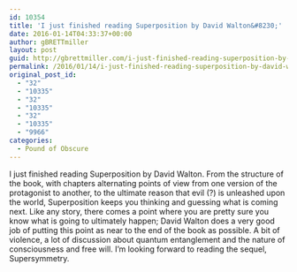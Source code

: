 ```yaml
---
id: 10354
title: 'I just finished reading Superposition by David Walton&#8230;'
date: 2016-01-14T04:33:37+00:00
author: gBRETTmiller
layout: post
guid: http://gbrettmiller.com/i-just-finished-reading-superposition-by-david-walton/
permalink: /2016/01/14/i-just-finished-reading-superposition-by-david-walton/
original_post_id:
  - "32"
  - "10335"
  - "32"
  - "10335"
  - "32"
  - "10335"
  - "9966"
categories:
  - Pound of Obscure
---
```

I just finished reading Superposition by David Walton. From the structure of the book, with chapters alternating points of view from one version of the protagonist to another, to the ultimate reason that evil (?) is unleashed upon the world, Superposition keeps you thinking and guessing what is coming next. Like any story, there comes a point where you are pretty sure you know what is going to ultimately happen; David Walton does a very good job of putting this point as near to the end of the book as possible. A bit of violence, a lot of discussion about quantum entanglement and the nature of consciousness and free will. I&#8217;m looking forward to reading the sequel, Supersymmetry.